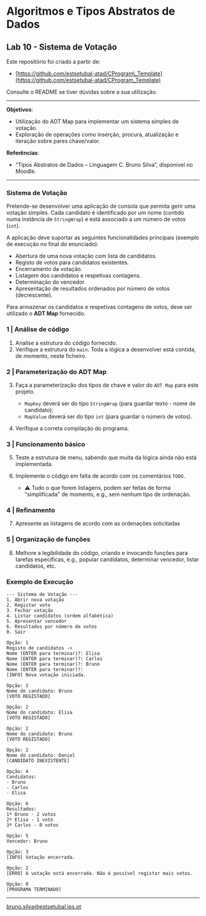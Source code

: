 # Algoritmos e Tipos Abstratos de Dados

## Lab 10 - Sistema de Votação

Este repositório foi criado a partir de:

* [https://github.com/estsetubal-atad/CProgram\_Template](https://github.com/estsetubal-atad/CProgram_Template)

Consulte o README se tiver dúvidas sobre a sua utilização.

---

**Objetivos**:

* Utilização do ADT Map para implementar um sistema simples de votação.
* Exploração de operações como inserção, procura, atualização e iteração sobre pares chave/valor.

**Referências**:

* “Tipos Abstratos de Dados – Linguagem C. Bruno Silva”, disponível no Moodle.

---

### Sistema de Votação

Pretende-se desenvolver uma aplicação de consola que permita gerir uma votação simples. Cada candidato é identificado por um nome (contido numa instância de `StringWrap`) e está associado a um número de votos (`int`).

A aplicação deve suportar as seguintes funcionalidades principais (exemplo de execução no final do enunciado):

* Abertura de uma nova votação com lista de candidatos.
* Registo de votos para candidatos existentes.
* Encerramento da votação.
* Listagem dos candidatos e respetivas contagens.
* Determinação do vencedor.
* Apresentação de resultados ordenados por número de votos (decrescente).

Para armazenar os candidatos e respetivas contagens de votos, deve ser utilizado o **ADT Map** fornecido.

### 1 | Análise de código

1. Analise a estrutura do código fornecido. 
2. Verifique a estrutura do `main`. Toda a lógica a desenvolver está contida, de momento, neste ficheiro.

### 2 | Parameterização do ADT Map

3. Faça a parameterização dos tipos de chave e valor do `ADT Map` para este projeto.
	- `MapKey` deverá ser do tipo `StringWrap` (para guardar texto - nome de candidato);
	- `MapValue` deverá ser do tipo `int` (para guardar o número de votos).

4. Verifique a correta compilação do programa.

### 3 | Funcionamento básico

5. Teste a estrutura de menu, sabendo que muita da lógica ainda não está implementada.

6. Implemente o código em falta de acordo com os comentários `TODO`. 
	- :warning: Tudo o que forem listagens, podem ser feitas de forma "simplificada" de momento, e.g., sem nenhum tipo de ordenação.

### 4 | Refinamento

7. Apresente as listagens de acordo com as ordenações solicitadas

### 5 | Organização de funções

8. Melhore a legibilidade do código, criando e invocando funções para tarefas específicas, e.g., popular candidatos, determinar vencedor, listar candidatos, etc.

### Exemplo de Execução

```
--- Sistema de Votação ---
1. Abrir nova votação
2. Registar voto
3. Fechar votação
4. Listar candidatos (ordem alfabética)
5. Apresentar vencedor
6. Resultados por número de votos
0. Sair

Opção: 1
Registo de candidatos ->
Nome (ENTER para terminar)?: Elisa
Nome (ENTER para terminar)?: Carlos
Nome (ENTER para terminar)?: Bruno
Nome (ENTER para terminar)?: 
[INFO] Nova votação iniciada.

Opção: 2
Nome do candidato: Bruno
[VOTO REGISTADO]

Opção: 2
Nome do candidato: Elisa
[VOTO REGISTADO]

Opção: 2
Nome do candidato: Bruno
[VOTO REGISTADO]

Opção: 2
Nome do candidato: Daniel
[CANDIDATO INEXISTENTE]

Opção: 4
Candidatos:
- Bruno
- Carlos
- Elisa

Opção: 6
Resultados:
1º Bruno - 2 votos
2º Elisa - 1 voto
3º Carlos - 0 votos

Opção: 5
Vencedor: Bruno

Opção: 3
[INFO] Votação encerrada.

Opção: 2
[ERRO] A votação está encerrada. Não é possível registar mais votos.

Opção: 0
[PROGRAMA TERMINADO]
```
---

[bruno.silva@estsetubal.ips.pt](mailto:bruno.silva@estsetubal.ips.pt)
